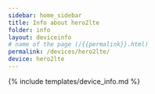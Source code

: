 ```yaml
---
sidebar: home_sidebar
title: Info about hero2lte
folder: info
layout: deviceinfo
# name of the page (/{{permalink}}.html)
permalink: /devices/hero2lte/
device: hero2lte
---
```

{% include templates/device_info.md %}
